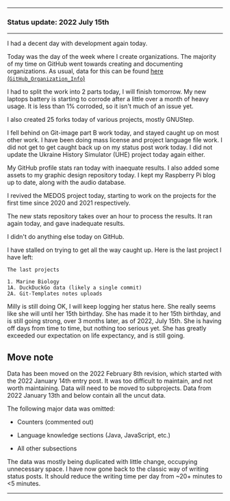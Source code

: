 
***

### Status update: 2022 July 15th

<!--
***

### Status update: 2022 January 14th

***
<!-- F#
F#

Comments
Print
Break
!-->

<!--
#### Counters
!-->

<!-- COUNTERS NEED UPDATE - JULY 30TH 2021 !-->

<!--
Topics
200 followers
Commit calendar hover redesign (forgot to write this for yesterday)
Slow Internet, rationing off certain uploads to save bandwidth and time
!-->

<!-- Verified on 2022 January 1st !-->

<!--🎂 **Days until 2 year GitHub :octocat: anniversary:** `a129` _(as of 2022 January 14th at 00:12:00 am to 11:59:59 pm)_ <!-- COUNTER #1 !-->

<!--:octocat: **GitHub consecutive day count:** `600` _(As of 2022 January 14th at 00:12:00 am to 11:59:59 pm)_ <!-- COUNTER #2 !-->

<!--🐧 **Linux desktop consecutive day count:** `555` _(as of 2022 January 14th at 00:12:00 am to 11:59:59)_  <!-- COUNTER #3 !-->

<!--🪟 **Windows 10 with GitHub consecutive day count:** `45` <!-- (Yes I am aware that the count messed up in the past 2 months. I haven't gotten to fixing it yet) !--> <!--_(as of 2020 July 9th at 00:12:00 am to 11:59:59)_  <!-- COUNTER #4 !-->

<!--🐧 **Ubuntu 20.04 with GitHub consecutive day count:** `555`  _(as of 2022 January 14th at 00:12:00 am to 11:59:59)_  <!-- COUNTER #5 !-->

<!--:atom: **Total amount of original GitHub repositories:** `1,669+o/1681+o` _(as of 2022 January 14th at 00:12:00 am to 11:59:59 pm)_ <!-- COUNTER #6 !-->

<!--_I have noted that GitHub rounds up the total number of each statistic, so when something reaches 50 after the kilo point (once it reaches 1000) it rounds up to the next kilo, so 1050 would be 1100, 1150 would be 1200, and so on._

:atom: o=organizations, total number of non-fork organization repositories: `115` _as of 2022 January 14th 00:12:00 am to 11:59:59 pm)_ <!-- COUNTER #7 !-->

<!--Organization repo count guide

Org repo (non-fork) count

Snap repos: 29 (formula: Org:Seanpm2001-snapcraft minus current.unforked minus 4) (verified count, as of July 21st 2021)

.github.io: 79 (80 when including seanpm2001/seanpm2001/github.io/) (formula: org:Seanpm2001-GitHub-Pages-Collection minus current.unforked minus 4) Verified count (as of July 9th 2021) unverified count (as of July 26th 2021)

Count verification needs to be re-checked - July 13th 2021 ((X1
Count verification needs to be re-checked - July 14th 2021 X2::
Count verification needs to be re-checked - July 15th 2021 X3::
Count verification needs to be re-checked - July 16th 2021 X4::
Count verification needs to be re-checked - July 17th 2021 X5))
No new data for this range, update count verification when ready

:electron: **Repositories created so far this month:** `57+o` _(as of 2022 January 14th at 00:12:00 am to 11:59:59 pm)_ <!-- COUNTER #8 !-->

<!--:shipit: **Organization count:** `770` _(as of 2022 January 14th at 00:12:00 am to 11:59:59 pm)_ <!-- COUNTER #9 !-->

<!--:electron: **Organizations created so far this month:** `10` _(as of 2022 January 14th at 00:12:00 am to 11:59:59 pm)_ <!-- COUNTER #10 !-->
<!--!-->

***

<!-- Todays notes
2022 July 15th GitHub status notes

GOI work, again split into 2 days
Laptop battery begins to corrode, a little over 1 month in, less than 1% corroded
Other notes here
!-->
<!-- Todays additional notes
seanpm2001/SeansAudioDB 70 commits
seanpm2001/SeansLifeArchive_Images_GitHub_Y2022 37 commits
seanpm2001/SeansLifeArchive_Images_ThePlayForge_Tree-World_2022_V7 34 commits
seanpm2001/SeansLifeArchive_Images_DiscoZoo 28 commits
seanpm2001/WacOS 24 commits
seanpm2001/SeansLifeArchive_Images_Bit_City_-NimbleBit_Game- 20 commits
seanpm2001/OpenGovernment_Voter 17 commits
seanpm2001/SeansLifeArchive_Images_ThePlayForge_Tree-World_2022_V8 16 commits
seanpm2001/Git-Templates 6 commits
seanpm2001/SeansLifeArchive_Images_TinyTower 6 commits
seanpm2001/Seanpm2001-Car 5 commits
seanpm2001/GitHub_Stats_A 5 commits
seanpm2001/SeansLifeArchive_Images_Battery 4 commits
seanpm2001/Seanpm2001-Graphic-Design 3 commits
seanpm2001/GitHub_Organization_Info 3 commits
seanpm2001/SeansLifeArchive_Images_MotorWorld_CarFactory 2 commits
seanpm2001/Raspberry-Pi-Network-Setup 2 commits
seanpm2001/SeansLifeArchive_Images_ModernSmurfsVillage 2 commits
seanpm2001/SeansLifeArchive_VideoDirectory 2 commits
seanpm2001/DroppedText_Corpus 1 commit
seanpm2001/SeansLifeArchive_Images_GNOME_System_Monitor 1 commit
seanpm2001/Daily-desktop-screenshots 1 commit 
!-->


I had a decent day with development again today. <!-- I am still struggling to stay caught up, but I am slowly getting there. It has been a struggle since 2021 December 28th. I made progress on getting caught up, but there are still some projects left. !-->

<!--
I worked on the WacOS project briefly yet again today, working on the following new repositories:

- WhyPadOS
- WhyPadOS 13
- WhyPadOS 14
- WhyPadOS 15
- WhyPadOS 16

I have been putting tons of work into WacOS lately. I made some small updates to the core WacOS source repository today. I created 8 new projects today, of which 6 were forks, and 2 were sources. !-->

Today was the day of the week where I create organizations. The majority of my time on GitHub went towards creating and documenting organizations. As usual, data for this can be found [here (`GitHub_Organization_Info`)](https://github.com/seanpm2001/GitHub_Organization_Info/)

I had to split the work into 2 parts today, I will finish tomorrow. My new laptops battery is starting to corrode after a little over a month of heavy usage. It is less than 1% corroded, so it isn't much of an issue yet.

<!-- I resumed work on the WacOS project again today, with a new subproject where I import various versions of the Swift programming language into the project. Originally, I finished adding version 4.1 of Swift into the repository today, and added version 2.0 of Python. This used up most of my time again today. The project is now complete for now. !-->

<!--
I also worked on 1 `Learn` repository today, which includes:

- [`Learn Nim`](https://github.com/seanpm2001/Learn-Nim/)
!-->

I also created 25 forks today of various projects, mostly GNUStep.

I fell behind on Git-image part B work today, and stayed caught up on most other work. I have been doing mass license and project language file work. I did not get to get caught back up on my status post work today. I did not update the Ukraine History Simulator (UHE) project today again either.

My GitHub profile stats ran today with inaequate results. I also added some assets to my graphic design repository today. <!-- I also added several new graphic design assets to my graphic design repository. !--> I kept my Raspberry Pi blog up to date, along with the audio database.

I revived the MEDOS project today, starting to work on the projects for the first time since 2020 and 2021 respectively.

The new stats repository takes over an hour to process the results. It ran again today, and gave inadequate results.

<!-- I recently ordered another new laptop, we got refunded for Dell's failure, and I went with System76. It was a mistake to NOT go with them for all these years. They outperformed Dell on day 1 (price) and then in less than 24 hours, the laptop was already built, and was on its way. What Dell couldn't do in 90+ days, System76 did in less than 24 hours. !--> <!-- I created 9 repositories today, 3 of them are forks, the other 6 were WacOS subsystem home repositories. !--> I didn't do anything else today on GitHub.

<!-- I fell behind on Git-image work (part A & B) !-->

<!--
Today was day 15 of getting back into the project of archiving my programming language knowledge. I only updated the main [Learn](https://github.com/seanpm200/Learn/), I did not update any of the projects other repositories today.
!-->

<!-- Today was day 12 of getting back into the project of archiving my programming language knowledge. I updated the main [Learn](https://github.com/seanpm200/Learn/) project, although I didn't create any new repositories in this category today.!--> <!-- and created repositories for showcasing my knowledge of the following 8 programming langages:

- [x] Isabelle
- [x] Io
- [x] ImageJ
- [x] Inno Setup
- [x] INI
- [x] Inform
- [x] Idris
- [x] IDL
!-->

<!--
I updated the following `learn` language repositories today:

- [x] ImageJ
- [x] Io
- [x] Isabelle
!-->

<!-- I didn't update any other `learn` repositories today. !-->
<!-- I also did mass `IGNORE.md` file deletion in my GitHub image repository again today. !-->

I have stalled on trying to get all the way caught up. Here is the last project I have left:

```text
The last projects

1. Marine Biology
1A. DuckDuckGo data (likely a single commit)
2A. Git-Templates notes uploads
```

Milly is still doing OK, I will keep logging her status here. She really seems like she will until her 15th birthday. She has made it to her 15th birthday, and is still going strong, over 3 months later, as of 2022, July 15th. She is having off days from time to time, but nothing too serious yet. She has greatly exceeded our expectation on life expectancy, and is still going.

## Move note

Data has been moved on the 2022 February 8th revision, which started with the 2022 January 14th entry post. It was too difficult to maintain, and not worth maintaining. Data will need to be moved to subprojects. Data from 2022 January 13th and below contain all the uncut data.

The following major data was omitted:

- Counters (commented out)

- Language knowledge sections (Java, JavaScript, etc.)

- All other subsections

The data was mostly being duplicated with little change, occupying unnecessary space. I have now gone back to the classic way of writing status posts. It should reduce the writing time per day from ~20+ minutes to <5 minutes.

***
